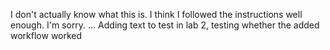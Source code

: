 I don't actually know what this is.
I think I followed the instructions well enough.
I'm sorry.
...
Adding text to test in lab 2, testing whether the added workflow worked